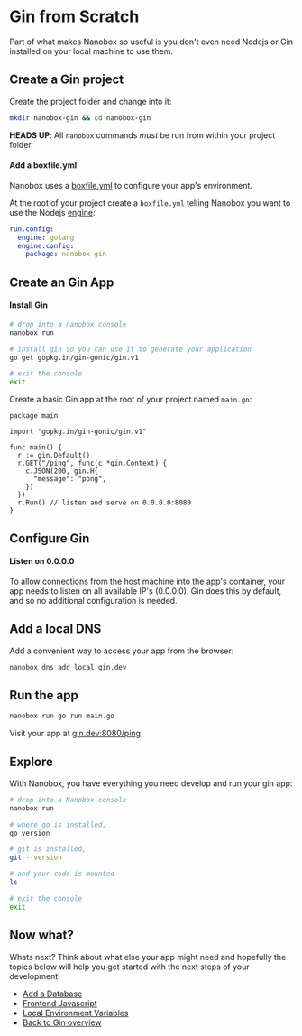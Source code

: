 # Gin from Scratch
Part of what makes Nanobox so useful is you don't even need Nodejs or Gin installed on your local machine to use them.

## Create a Gin project
Create the project folder and change into it:

```bash
mkdir nanobox-gin && cd nanobox-gin
```

**HEADS UP**: All `nanobox` commands *must* be run from within your project folder.

#### Add a boxfile.yml
Nanobox uses a <a href="https://docs.nanobox.io/boxfile/" target="\_blank">boxfile.yml</a> to configure your app's environment.

At the root of your project create a `boxfile.yml` telling Nanobox you want to use the Nodejs <a href="https://docs.nanobox.io/engines/" target="\_blank">engine</a>:

```yaml
run.config:
  engine: golang
  engine.config:
    package: nanobox-gin
```

## Create an Gin App

#### Install Gin

```bash
# drop into a nanobox console
nanobox run

# install gin so you can use it to generate your application
go get gopkg.in/gin-gonic/gin.v1

# exit the console
exit
```

Create a basic Gin app at the root of your project named `main.go`:

```golang
package main

import "gopkg.in/gin-gonic/gin.v1"

func main() {
  r := gin.Default()
  r.GET("/ping", func(c *gin.Context) {
    c.JSON(200, gin.H{
      "message": "pong",
    })
  })
  r.Run() // listen and serve on 0.0.0.0:8080
}
```

## Configure Gin

#### Listen on 0.0.0.0
To allow connections from the host machine into the app's container, your app needs to listen on all available IP's (0.0.0.0). Gin does this by default, and so no additional configuration is needed.

## Add a local DNS
Add a convenient way to access your app from the browser:

```bash
nanobox dns add local gin.dev
```

## Run the app

```bash
nanobox run go run main.go
```

Visit your app at <a href="http://gin.dev:8080/ping" target="\_blank">gin.dev:8080/ping</a>

## Explore
With Nanobox, you have everything you need develop and run your gin app:

```bash
# drop into a Nanobox console
nanobox run

# where go is installed,
go version

# git is installed,
git --version

# and your code is mounted
ls

# exit the console
exit
```

## Now what?
Whats next? Think about what else your app might need and hopefully the topics below will help you get started with the next steps of your development!

* [Add a Database](/golang/gin/add-a-database)
* [Frontend Javascript](/golang/gin/frontend-javascript)
* [Local Environment Variables](/golang/gin/local-evars)
* [Back to Gin overview](/golang/gin)
